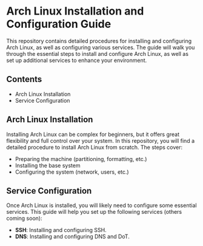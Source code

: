 # Arch Linux Installation and Configuration Guide

This repository contains detailed procedures for installing and configuring Arch Linux, as well as configuring various services. The guide will walk you through the essential steps to install and configure Arch Linux, as well as set up additional services to enhance your environment.

## Contents

- Arch Linux Installation
- Service Configuration

## Arch Linux Installation

Installing Arch Linux can be complex for beginners, but it offers great flexibility and full control over your system. In this repository, you will find a detailed procedure to install Arch Linux from scratch. The steps cover:

- Preparing the machine (partitioning, formatting, etc.)
- Installing the base system
- Configuring the system (network, users, etc.)

## Service Configuration

Once Arch Linux is installed, you will likely need to configure some essential services. This guide will help you set up the following services (others coming soon):

- **SSH**: Installing and configuring SSH.
- **DNS**: Installing and configuring DNS and DoT.
